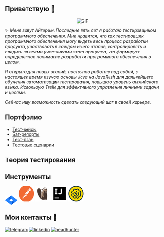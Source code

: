 ## Приветствую 🐯

<div align="center">

![GIF](https://media.giphy.com/media/l0K4n42JVSqqUvAQg/giphy.gif)

</div>

✨ _Меня зовут Айгерим. Последние пять лет я работаю тестировщиком программного обеспечения.
 Мне нравится, что как тестировщик программного обеспечения могу видеть весь процесс разработки продукта, 
 участвовать в каждом из его этапов, контролировать и следить за всеми участниками этого процесса, 
 что формирует определенное понимание разработки программного обеспечения в целом._
 
_Я открыта для новых знаний, постоянно работаю над
 собой, в настоящее время изучаю основы Java на
 JavaRush для дальнейшего обучения автоматизации
 тестирования, повышаю уровень английского языка. Использую Trello для эффективного управления
 личными задачи и целями._

 _Сейчас ищу возможность сделать следующий шаг в своей карьере._ 


## Портфолио

- [Тест-кейсы]()
- [Баг-репорты]()
- [Тест-план]()
- [Тестовые сценарии]()

## Теория тестирования

## Инструменты
<p align="left">
<a href="https://www.atlassian.com/software/jira" target="blank"><img align="center" src="https://github.com/aiga37/aiga37/blob/main/icons/Jira.png" alt="jira" height="30" width="40" /></a>
<a href="https://www.postman.com/"><img src="https://github.com/aiga37/aiga37/blob/main/icons/Postman.png" alt="Postman" width="50" height="50"/></a>
<a href="https://dbeaver.io/"><img src="https://github.com/aiga37/aiga37/blob/main/icons/DBeaver.png" alt="DBeaver" width="50" height="50"/></a>
<a href="https://www.jetbrains.com/idea/"><img src="https://github.com/aiga37/aiga37/blob/main/icons/IDEA.png" alt="IDEA" width="50" height="50"/></a>
<a href="https://www.soapui.org/"><img src="https://github.com/aiga37/aiga37/blob/main/icons/SoapUI.png" alt="SoapUI" width="50" height="50"/></a>



## Мои контакты 🔗

[![telegram](https://img.shields.io/badge/-Telegram-090909?style=for-the-badge&logo=telegram)](https://t.me/AigaS)
[![linkedin](https://img.shields.io/badge/-Linkedin-090909?style=for-the-badge&logo=linkedin)](www.linkedin.com/in/aigas)
[![headhunter](https://img.shields.io/badge/-hh-090909?style=for-the-badge&logo=headhunter)](https://hh.ru/resume/d63f72efff008811e80039ed1f736563726574)


